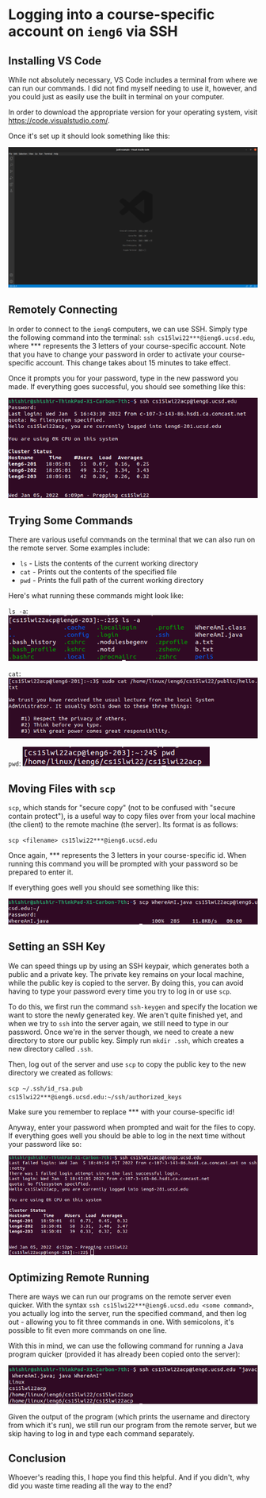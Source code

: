 Logging into a course-specific account on `ieng6` via SSH
======================================================

Installing VS Code
------------------

While not absolutely necessary, VS Code includes a terminal from where we can run our commands. I did not find myself needing to use it, however, and you could just as easily use the built in terminal on your computer.

In order to download the appropriate version for your operating system, visit https://code.visualstudio.com/.

Once it's set up it should look something like this:

![Image](vscode.png)

Remotely Connecting
--------------------

In order to connect to the `ieng6` computers, we can use SSH. Simply type the following command into the terminal: `ssh cs15lwi22***@ieng6.ucsd.edu`, where *** represents the 3 letters of your course-specific account. Note that you have to change your password in order to activate your course-specific account. This change takes about 15 minutes to take effect.

Once it prompts you for your password, type in the new password you made. If everything goes successful, you should see something like this:

![Image](ssh_login.png)

Trying Some Commands
-------------------

There are various useful commands on the terminal that we can also run on the remote server. Some examples include:
 - `ls` - Lists the contents of the current working directory
 - `cat` - Prints out the contents of the specified file
 - `pwd` - Prints the full path of the current working directory

Here's what running these commands might look like:

`ls -a`: ![Image](ls.png)

`cat`: ![Image](cat.png)

`pwd`: ![Image](pwd.png)

Moving Files with `scp`
-----------------------

`scp`, which stands for "secure copy" (not to be confused with "secure contain protect"), is a useful way to copy files over from your local machine (the client) to the remote machine (the server). Its format is as follows:

`scp <filename> cs15lwi22***@ieng6.ucsd.edu`

Once again, *** represents the 3 letters in your course-specific id. When running this command you will be prompted with your password so be prepared to enter it.

If everything goes well you should see something like this:

![Image](scp.png)

Setting an SSH Key
-------------------

We can speed things up by using an SSH keypair, which generates both a public and a private key. The private key remains on your local machine, while the public key is copied to the server. By doing this, you can avoid having to type your password every time you try to log in or use `scp`.

To do this, we first run the command `ssh-keygen` and specify the location we want to store the newly generated key. We aren't quite finished yet, and when we try to `ssh` into the server again, we still need to type in our password. Once we're in the server though, we need to create a new directory to store our public key. Simply run `mkdir .ssh`, which creates a new directory called `.ssh`.

Then, log out of the server and use `scp` to copy the public key to the new directory we created as follows:

`scp ~/.ssh/id_rsa.pub cs15lwi22***@ieng6.ucsd.edu:~/ssh/authorized_keys`

Make sure you remember to replace *** with your course-specific id!

Anyway, enter your password when prompted and wait for the files to copy. If everything goes well you should be able to log in the next time without your password like so:

![Image](without_password.png)

Optimizing Remote Running
-------------------------

There are ways we can run our programs on the remote server even quicker. With the syntax `ssh cs15lwi22***@ieng6.ucsd.edu <some command>`, you actually log into the server, run the specified command, and then log out - allowing you to fit three commands in one. With semicolons, it's possible to fit even more commands on one line.

With this in mind, we can use the following command for running a Java program quicker (provided it has already been copied onto the server):

![Image](command.png)

Given the output of the program (which prints the username and directory from which it's run), we still run our program from the remote server, but we skip having to log in and type each command separately.

Conclusion
----------

Whoever's reading this, I hope you find this helpful. And if you didn't, why did you waste time reading all the way to the end? 